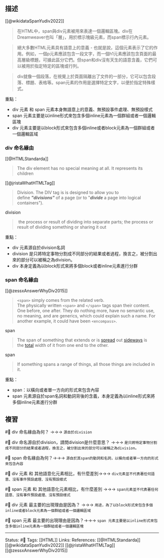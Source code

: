 ## 描述



[[@wikidataSpanYudiv2022]]
> 在HTML中，span與div元素被用來表達一個邏輯區塊。div在Dreamweaver也叫「層」，用於標示塊級元素，而span標示行內元素。

> 絕大多數HTML元素具有語意上的意義 - 也就是說，這個元素表示了它的作用。例如，一個p元素應該包含一段文字，而一個h1元素應該包含頁面的最高層級標題，可據此區分它們。但span和div沒有天生的語意含義，它們可以被用於指定特定的區塊或行列。

> div就像一個段落，在視覺上於頁面隔離出了文件的一部分，它可以包含段落、標題、表格等。span元素的作用是選擇特定文字，以便於指定特殊樣式。



重點：
- div 元素 和 span 元素本身無語意上的意義、無預設事件處理、無預設樣式
- span 元素主要是以inline形式來包含多個inline元素為一個群組或者一個邏輯區塊
- div 元素主要是以block形式來包含多個inline或者block元素為一個群組或者一個邏輯區域

### div 命名緣由
[[@HTMLStandarda]]
> The div element has no special meaning at all. It represents its children

[[@jristaWhatHTMLTag]]
> Division. The DIV tag is is designed to allow you to define **_"divisions"_** of a page (or to "**_divide_** a page into logical containers").

division
>  the process or result of dividing into separate parts; the process or result of dividing something or sharing it out

重點：
- div 元素源自於division名詞
- division 是只將特定事物分割成不同部分的結果或者過程，換言之，被分割出來的部分可以被稱之為division。
- div 本身定義為以block形式來將多個block或者inline元素進行分群


### span 命名緣由
[[@zessxAnswerWhyDiv2015]]
> `<span>` simply comes from the related verb.  
The physically written `<span>` and `</span>` tags span their content. One before, one after. They do nothing more, have no semantic use, no meaning, and are generics, which could explain such a name. For another example, it could have been `<encompass>`.



span
> The span of something that extends or is [spread](https://www.collinsdictionary.com/dictionary/english/spread "Definition of spread") out [sideways](https://www.collinsdictionary.com/dictionary/english/sideways "Definition of sideways") is the [total](https://www.collinsdictionary.com/dictionary/english/total "Definition of total") width of it from one end to the other.

span 
> If something spans a range of things, all those things are included in it.

重點：
- span：以橫向或者單一方向的形式來包含內容
- span 元素源自於span名詞和動詞背後的含義，本身定義為以inline形式來將多個inline元素進行分群


## 複習

#🧠 div 命名緣由為何？ ->->-> `源自於division`
<!--SR:!2023-08-05,194,250-->

#🧠 div 命名源自於division，請問division是什麼意思？ ->->-> `是只將特定事物分割成不同部分的結果或者過程，換言之，被分割出來的部分可以被稱之為division。`
<!--SR:!2023-08-05,194,250-->

#🧠 span 命名緣由為何？->->-> `源自於其span的動詞和名詞，以橫向或者單一方向的形式來包含內容`
<!--SR:!2023-06-01,90,230-->

#🧠 div 元素 和 其他語意化元素相比，有什麼差別->->-> `div元素並不代表著任何語意、沒有事件預設處理、沒有預設樣式`
<!--SR:!2023-08-11,50,210-->

#🧠 span 元素 和 其他語意化元素相比，有什麼差別 ->->-> `span元素並不代表著任何語意、沒有事件預設處理、沒有預設樣式`
<!--SR:!2024-03-27,259,230-->


#🧠 div 元素 最主要的出現理由是因為？ ->->-> `用途，為了以block形式來包含多個inline或者block元素為一個群組或者一個邏輯區域`
<!--SR:!2023-08-05,194,250-->

 #🧠 span 元素 最主要的出現理由是因為？->->-> `span 元素主要是以inline形式來包含多個inline元素為一個群組或者一個邏輯區塊`
<!--SR:!2023-08-05,194,250-->

---
Status: #🌱 
Tags:
[[HTML]]
Links:
References:
[[@HTMLStandarda]]
[[@wikidataSpanYudiv2022]]
[[@jristaWhatHTMLTag]]
[[@zessxAnswerWhyDiv2015]]